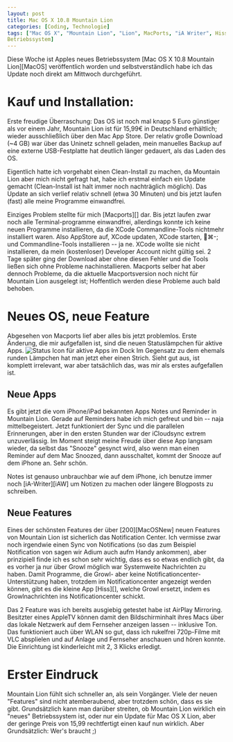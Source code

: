 ```yaml
---
layout: post
title: Mac OS X 10.8 Mountain Lion
categories: [Coding, Technologie]
tags: ["Mac OS X", "Mountain Lion", "Lion", MacPorts, "iA Writer", Hiss, Update,
Betriebssystem]
---
```


Diese Woche ist Apples neues Betriebssystem [Mac OS X 10.8 Mountain Lion][MacOS] veröffentlich worden und selbstverständlich habe ich das Update noch direkt am Mittwoch durchgeführt. 

# Kauf und Installation:
Erste freudige Überraschung: Das OS ist noch mal knapp 5 Euro günstiger als vor einem Jahr, Mountain Lion ist für 15,99€ in Deutschland erhältlich; wieder ausschließlich über den Mac App Store. Der relativ große Download (~4 GB) war über das Uninetz schnell geladen, mein manuelles Backup auf eine externe USB-Festplatte hat deutlich länger gedauert, als das Laden des OS.

Eigentlich hatte ich vorgehabt einen Clean-Install zu machen, da Mountain Lion aber mich nicht gefragt hat, habe ich erstmal einfach ein Update gemacht (Clean-Install ist halt immer noch nachträglich möglich). Das Update an sich verlief relativ schnell (etwa 30 Minuten) und bis jetzt laufen (fast) alle meine Programme einwandfrei.

Einziges Problem stellte für mich [Macports][] dar. Bis jetzt laufen zwar noch alle Terminal-programme einwandfrei, allerdings konnte ich keine neuen Programme installieren, da die XCode Commandline-Tools nichtmehr installiert waren. Also AppStore auf, XCode updaten, XCode starten, ⌘-; und Commandline-Tools installieren -- ja ne. XCode wollte sie nicht installieren, da mein (kostenloser) Developer Account nicht gültig sei. 2 Tage später ging der Download aber ohne diesen Fehler und die Tools ließen sich ohne Probleme nachinstallieren. Macports selber hat aber dennoch Probleme, da die aktuelle Macportsversion noch nicht für Mountain Lion ausgelegt ist; Hoffentlich werden diese Probleme auch bald behoben.

# Neues OS, neue Feature
Abgesehen von Macports lief aber alles bis jetzt problemlos. Erste Änderung, die mir aufgefallen ist, sind die neuen Statuslämpchen für aktive Apps. ![Status Icon für aktive Apps im Dock][doc-active-app] Im Gegensatz zu dem ehemals runden Lämpchen hat man jetzt eher einen Strich. Sieht gut aus, ist komplett irrelevant, war aber tatsächlich das, was mir als erstes aufgefallen ist. 

## Neue Apps
Es gibt jetzt die vom iPhone/iPad bekannten Apps Notes und Reminder in Mountain Lion. Gerade auf Reminders habe ich mich gefreut und bin -- naja mittelbegeistert. Jetzt funktioniert der Sync und die parallelen Erinnerungen, aber in den ersten Stunden war der iCloudsync extrem unzuverlässig. Im Moment steigt meine Freude über diese App langsam wieder, da selbst das "Snooze" gesynct wird, also wenn man einen Reminder auf dem Mac Snoozed, dann ausschaltet, kommt der Snooze auf dem iPhone an. Sehr schön.

Notes ist genauso unbrauchbar wie auf dem iPhone, ich benutze immer noch [iA-Writer][iAW] um Notizen zu machen oder längere Blogposts zu schreiben.

## Neue Features
Eines der schönsten Features der über [200][MacOSNew] neuen Features von Mountain Lion ist sicherlich das Notification Center. Ich vermisse zwar noch irgendwie einen Sync von Notifications (so das zum Beispiel Notification von sagen wir Adium auch aufm Handy ankommen), aber prinzipiell finde ich es schon sehr wichtig, dass es so etwas endlich gibt, da es vorher ja nur über Growl möglich war Systemweite Nachrichten zu haben. Damit Programme, die Growl- aber keine Notificationcenter-Unterstützung haben, trotzdem im Notificationcenter angezeigt werden können, gibt es die kleine App [Hiss][], welche Growl ersetzt, indem es Growlnachrichten ins Notificationcenter schickt. 

Das 2 Feature was ich bereits ausgiebig getestet habe ist AirPlay Mirroring. Besitzter eines AppleTV können damit den Bildschirminhalt ihres Macs über das lokale Netzwerk auf dem Fernseher anzeigen lassen -- inklusive Ton. Das funktioniert auch über WLAN so gut, dass ich rukelfrei 720p-Filme mit VLC absplielen und auf Anlage und Fernseher anschauen und hören konnte. Die Einrichtung ist kinderleicht mit 2, 3 Klicks erledigt.

# Erster Eindruck
Mountain Lion fühlt sich schneller an, als sein Vorgänger. Viele der neuen "Features" sind nicht atemberaubend, aber trotzdem schön, dass es sie gibt. Grundsätzlich kann man darüber streiten, ob Mountain Lion wirklich ein "neues" Betriebssystem ist, oder nur ein Update für Mac OS X Lion, aber der geringe Preis von 15,99 rechtfertigt einen kauf nun wirklich. Aber Grundsätzlich: Wer's braucht ;)


[doc-active-app]: /images/2012-07-28-dock-active-icon.png
